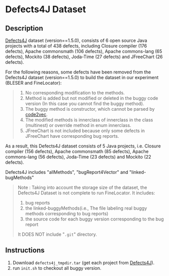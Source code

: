 # Defects4J Dataset

## Description

[Defects4J](http://github.com/rjust/Defects4J) dataset (version==1.5.0), consists of 6 open source Java projects with a total of 438 defects, including Closure compiler (176 defects), Apache commonsmath (106 defects), Apache commons-lang (65 defects), Mockito (38 defects), Joda-Time (27 defects) and JFreeChart (26 defects).

For the following reasons, some defects have been removed from the Defects4J dataset (version==1.5.0) to build the dataset in our experiment (BLESER and FineLocator):
  > 1. No corresponding modification to the methods.
  > 2. Method is added but not modified or deleted in the buggy code version (In this case you cannot find the buggy method).
  > 3. The buggy method is constructor, which cannot be parsed by [code2vec](https://github.com/tech-srl/code2vec).
  > 4. The modified methods is innerclass of innerclass in the class (multinest) or override method in enum innerclass.  
  > 5. JFreeChart is not included because only some defects in JFreeChart have corresponding bug reports.

As a result, this Defects4J dataset consists of 5 Java projects, i.e. Closure compiler (156 defects), Apache commonsmath (85 defects), Apache commons-lang (56 defects), Joda-Time (23 defects) and Mockito (22 defects). 

Defects4J includes "allMethods", "bugReport4Vector" and "linked-bugMethods"
  > Note : Taking into account the storage size of the dataset, the Defects4J Dataset is not complete to run FineLocator. It includes:
  >
  > 1) bug reports
  > 2) the linked-buggyMethods(i.e., The file labeling real buggy methods corresponding to bug reports) 
  > 3) the source code for each buggy version corresponding to the bug report
  >
  > It DOES NOT include "`.git`" directory.

## Instructions
1. Download `defects4j_tmpdir.tar` (get each project from [Defects4J](http://github.com/rjust/Defects4J)).
2. run `init.sh` to checkout all buggy version.
